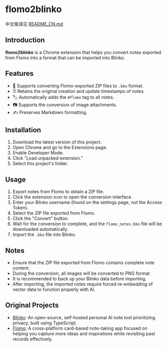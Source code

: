 # flomo2blinko

中文版请见 [README_CN.md](https://github.com/StrayDogA8/flomo2blinko/blob/main/README_CN.md)

## Introduction

**flomo2blinko** is a Chrome extension that helps you convert notes exported from Flomo into a format that can be imported into Blinko.

## Features

- 🔄 Supports converting Flomo-exported ZIP files to `.bko` format.
- ⏰ Retains the original creation and update timestamps of notes.
- 🏷️ Automatically adds the `#flomo` tag to all notes.
- 📷 Supports the conversion of image attachments.
- ✍️ Preserves Markdown formatting.

## Installation

1. Download the latest version of this project.
2. Open Chrome and go to the Extensions page.
3. Enable Developer Mode.
4. Click "Load unpacked extension."
5. Select this project's folder.

## Usage

1. Export notes from Flomo to obtain a ZIP file.
2. Click the extension icon to open the conversion interface.
3. Enter your Blinko username (found on the settings page, not the Access Token).
4. Select the ZIP file exported from Flomo.
5. Click the "Convert" button.
6. Wait for the conversion to complete, and the `flomo_notes.bko` file will be downloaded automatically.
7. Import the `.bko` file into Blinko.

## Notes

- Ensure that the ZIP file exported from Flomo contains complete note content.
- During the conversion, all images will be converted to PNG format.
- It is recommended to back up your Blinko data before importing.
- After importing, the imported notes require forced re-embedding of vector data to function properly with AI.

## Original Projects

- [Blinko](https://github.com/blinko-space/blinko): An open-source, self-hosted personal AI note tool prioritizing privacy, built using TypeScript.  
- [Flomo](https://flomoapp.com): A cross-platform card-based note-taking app focused on helping you capture more ideas and inspirations while revisiting past records effectively.
